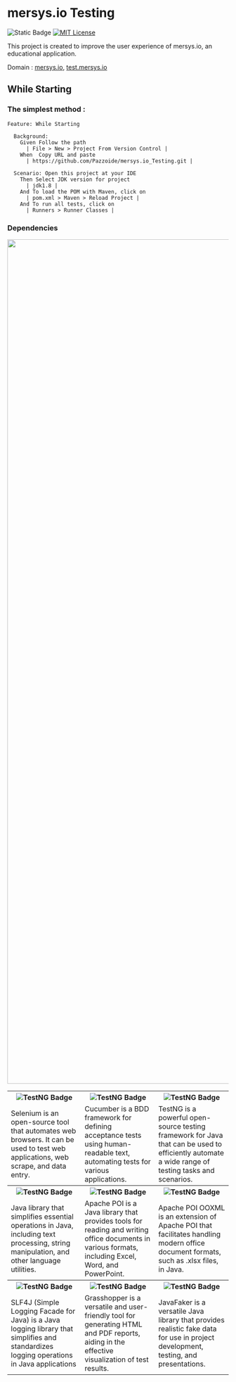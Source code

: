# mersys.io Testing

![Static Badge](https://img.shields.io/badge/test-%20pass%20-s?style=for-the-badge&labelColor=darksilver&color=darkgreen)
[![MIT License](https://img.shields.io/badge/licence-%20MIT%20-s?style=for-the-badge&labelColor=darksilver&color=darkgreen)](https://choosealicense.com/licenses/mit/)

This project is created to improve the user experience of mersys.io, an educational application.

Domain : [mersys.io](https://www.mersys.io/), [test.mersys.io](https://test.mersys.io//)

While Starting
---------------

### The simplest method :

```gherkin
Feature: While Starting

  Background:
    Given Follow the path
      | File > New > Project From Version Control |
    When  Copy URL and paste
      | https://github.com/Pazzoide/mersys.io_Testing.git |

  Scenario: Open this project at your IDE
    Then Select JDK version for project
      | jdk1.8 |
    And To load the POM with Maven, click on
      | pom.xml > Maven > Reload Project |
    And To run all tests, click on
      | Runners > Runner Classes |

```

### Dependencies

<img src="https://www.animatedimages.org/data/media/562/animated-line-image-0426.gif" width="1920" />

<div align="right">
<table style="width: 100%; table-layout: fixed; border-collapse: collapse; height: 100%;">
<thead>
<tr>
<th style="width: 33.33%;"><img src="https://img.shields.io/badge/Selenium-%20v4.11.0%20-s?style=for-the-badge&amp;logo=Selenium&amp;labelColor=darksilver&amp;color=darkgreen" alt="TestNG Badge" /></th>
<th style="width: 33.33%;"><img src="https://img.shields.io/badge/Cucumber-%20v7.9.0%20-s?style=for-the-badge&amp;logo=Cucumber&amp;labelColor=darksilver&amp;color=darkgreen" alt="TestNG Badge" /></th>
<th style="width: 33.33%;"><img src="https://img.shields.io/badge/TestNG-%20v6.14.3%20-s?style=for-the-badge&amp;logo=ng&amp;labelColor=darksilver&amp;color=darkgreen" alt="TestNG Badge" /></th>
</tr>
<tr>
<td style="width: 33.33%;">Selenium is an open-source tool that automates web browsers. It can be used to test web applications, web scrape, and data entry.</td>
<td style="width: 33.33%;">Cucumber is a BDD framework for defining acceptance tests using human-readable text, automating tests for various applications.</td>
<td style="width: 33.33%;">TestNG is a powerful open-source testing framework for Java that can be used to efficiently automate a wide range of testing tasks and scenarios.</td>
</tr>
</thead>
<tbody>
<tr>
<th style="width: 33.33%;"><img src="https://img.shields.io/badge/Apache%20Commons%20-%20v3.12.0%20-s?style=for-the-badge&amp;logo=Apache&amp;labelColor=darksilver&amp;color=darkgreen" alt="TestNG Badge" /></th>
<th style="width: 33.33%;"><img src="https://img.shields.io/badge/Apache%20POI%20-%20v4.1.0%20-s?style=for-the-badge&amp;logo=Apache&amp;labelColor=darksilver&amp;color=darkgreen" alt="TestNG Badge" /></th>
<th style="width: 33.33%;"><img src="https://img.shields.io/badge/Apache%20POI%20OOXML%20-%20v4.1.0%20-s?style=for-the-badge&amp;logo=Apache&amp;labelColor=darksilver&amp;color=darkgreen" alt="TestNG Badge" /></th>
</tr>
<tr>
<td style="width: 33.33%;">Java library that simplifies essential operations in Java, including text processing, string manipulation, and other language utilities.</td>
<td style="width: 33.33%;">Apache POI is a Java library that provides tools for reading and writing office documents in various formats, including Excel, Word, and PowerPoint.</td>
<td style="width: 33.33%;">Apache POI OOXML is an extension of Apache POI that facilitates handling modern office document formats, such as .xlsx files, in Java.</td>
</tr>
<tr>
<th style="width: 33.33%;"><img src="https://img.shields.io/badge/slf4j-%20v1.8.0--Beta2%20-s?style=for-the-badge&amp;logo=ng&amp;labelColor=darksilver&amp;color=darkgreen" alt="TestNG Badge" /></th>
<th style="width: 33.33%;"><img src="https://img.shields.io/badge/Grasshopper%20-%20v1.9.2%20-s?style=for-the-badge&amp;labelColor=darksilver&amp;color=darkgreen" alt="TestNG Badge" /></th>
<th style="width: 33.33%;"><img src="https://img.shields.io/badge/Javafaker%20-%20v1.0.2%20-s?style=for-the-badge&amp;labelColor=darksilver&amp;color=darkgreen" alt="TestNG Badge" /></th>
</tr>
<tr>
<td style="width: 33.33%;">SLF4J (Simple Logging Facade for Java) is a Java logging library that simplifies and standardizes logging operations in Java applications</td>
<td style="width: 33.33%;">Grasshopper is a versatile and user-friendly tool for generating HTML and PDF reports, aiding in the effective visualization of test results.</td>
<td style="width: 33.33%;">JavaFaker is a versatile Java library that provides realistic fake data for use in project development, testing, and presentations.</td>
</tr>
</tbody>
</table>
</div>


### File Structure

<img src="https://www.animatedimages.org/data/media/562/animated-line-image-0426.gif" width="1920" />

```text
├── src
│   └── test
│       ├── java
│       │   ├── ExcelFiles
│       │   ├── FeatureFiles
│       │   │   └── Cucumber Feature Files
│       │   ├── Pages
│       │   │   └── POM Files
│       │   ├── Runners
│       │   │   └── Extent Report and Test Runners Clases
│       │   ├── StepDefinitions
│       │   │   ├── Test Step Definitions Class File
│       │   │   └── Hooks
│       │   └── Utilities
│       │       ├── ExcelManager
│       │       └── Singleton_driver
│       └── resources
│           ├── cucumber.properties
│           └── extent.properties
├── Test Excel Reports
│   └── ExcelOutput.xlsx
├── Test Reports
│   └── TestReport +'(LocalDateTime)'
│       └── test-output
│           ├── SparkReport
│           │   └── Spark.html
│           └── PDFReport
├── .gitignore
└── pom.xml
```

### TEAM

<img src="https://www.animatedimages.org/data/media/562/animated-line-image-0426.gif" width="1920" />

- <h4>T.Lead <| Burhan SENGUL <br /><strong> <a href="mailto:burhseng@gmail.com"> <img src="https://www.freepnglogos.com/uploads/logo-gmail-png/logo-gmail-png-gmail-icon-download-png-and-vector-1.png" alt="E-Posta" width="31" height="25" /></a></strong></h4>
- <h4>Tester <| D. Fatihhan KARAHANLI <br /><strong> <a href="mailto:fatihhan.karahanli@gmail.com"> <img src="https://www.freepnglogos.com/uploads/logo-gmail-png/logo-gmail-png-gmail-icon-download-png-and-vector-1.png" alt="E-Posta" width="31" height="25" /></a></strong></h4>
- <h4>Tester <| Şeyma ASKERZADE <br /><strong> <a href="mailto:4seyma@gmail.com"> <img src="https://www.freepnglogos.com/uploads/logo-gmail-png/logo-gmail-png-gmail-icon-download-png-and-vector-1.png" alt="E-Posta" width="31" height="25" /></a>&nbsp;</strong></h4>
- <h4><strong>Tester <| Ramazan INCE </strong><br /><strong><a href="mailto:inceliramazan80@gmail.com"><img src="https://www.freepnglogos.com/uploads/logo-gmail-png/logo-gmail-png-gmail-icon-download-png-and-vector-1.png" alt="E-Posta" width="31" height="25" /></a>&nbsp;</strong></h4>
- <h4>Tester <| Zafer CANSIZ <br /><strong><a href="mailto:zfrcnsz1@gmail.com"><img src="https://www.freepnglogos.com/uploads/logo-gmail-png/logo-gmail-png-gmail-icon-download-png-and-vector-1.png" alt="E-Posta" width="31" height="25" /></a>&nbsp;</strong></h4>



### TODO
<img src="https://www.animatedimages.org/data/media/562/animated-line-image-0426.gif" width="1920" />

* It's crucial to stick to the specified dependencies versions to maintain compatibility and reliability.
  Using different versions can jeopardize project stability and compatibility.
  In case you encounter problems with alternative versions, please note that these
  issues cannot be attributed to the project.<br>
  <br>
* If you experience issues or compatibility problems with a specific version of our project or
  if you are tempted to use different versions, we encourage you to provide feedback. We will
  do our best to assist you.



## LICENSE
<img src="https://www.animatedimages.org/data/media/562/animated-line-image-0426.gif" width="1920" />

-This project is an open-source software licensed under the terms of the[ MIT license](https://opensource.org/license/mit/).